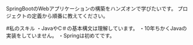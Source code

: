 SpringBootのWebアプリケーションの構築をハンズオンで学びたいです。
プロジェクトの定義から順番に教えてください。

#私のスキル
・JavaやC＃の基本構文は理解しています。
・10年ちかくJavaの実装をしていません。
・Springは初めてです。

